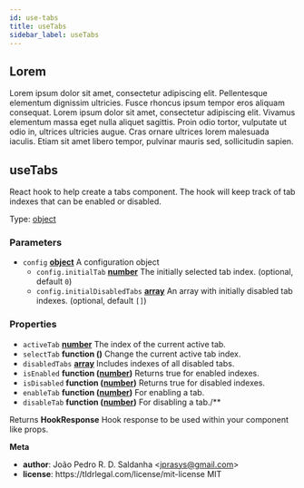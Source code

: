 ```yaml
---
id: use-tabs
title: useTabs
sidebar_label: useTabs
---
```


## Lorem

Lorem ipsum dolor sit amet, consectetur adipiscing elit. Pellentesque elementum dignissim ultricies. Fusce rhoncus ipsum tempor eros aliquam consequat. Lorem ipsum dolor sit amet, consectetur adipiscing elit. Vivamus elementum massa eget nulla aliquet sagittis. Proin odio tortor, vulputate ut odio in, ultrices ultricies augue. Cras ornare ultrices lorem malesuada iaculis. Etiam sit amet libero tempor, pulvinar mauris sed, sollicitudin sapien.

<!-- Generated by documentation.js. Update this documentation by updating the source code. -->

## useTabs

React hook to help create a tabs component. The hook will 
keep track of tab indexes that can be enabled or disabled.

Type: [object][1]

### Parameters

-   `config` **[object][1]** A configuration object
    -   `config.initialTab` **[number][2]** The initially selected tab index. (optional, default `0`)
    -   `config.initialDisabledTabs` **[array][3]** An array with initially disabled tab indexes. (optional, default `[]`)

### Properties

-   `activeTab` **[number][2]** The index of the current active tab.
-   `selectTab` **function ()** Change the current active tab index.
-   `disabledTabs` **[array][3]** Includes indexes of all disabled tabs.
-   `isEnabled` **function ([number][2])** Returns true for enabled indexes.
-   `isDisabled` **function ([number][2])** Returns true for disabled indexes.
-   `enableTab` **function ([number][2])** For enabling a tab.
-   `disableTab` **function ([number][2])** For disabling a tab./\*\*

Returns **HookResponse** Hook response to be used within your component like props.

**Meta**

-   **author**: João Pedro R. D. Saldanha &lt;jprasys@gmail.com>
-   **license**: https&#x3A;//tldrlegal.com/license/mit-license MIT

[1]: https://developer.mozilla.org/docs/Web/JavaScript/Reference/Global_Objects/Object

[2]: https://developer.mozilla.org/docs/Web/JavaScript/Reference/Global_Objects/Number

[3]: https://developer.mozilla.org/docs/Web/JavaScript/Reference/Global_Objects/Array
